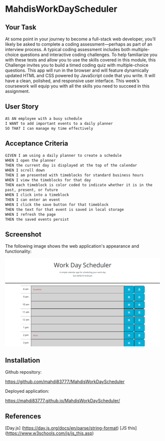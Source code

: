 # MahdisWorkDayScheduler

## Your Task

At some point in your journey to become a full-stack web developer, you’ll likely be asked to complete a coding assessment—perhaps as part of an interview process. A typical coding assessment includes both multiple-choice questions and interactive coding challenges.
To help familiarize you with these tests and allow you to use the skills covered in this module, this Challenge invites you to build a timed coding quiz with multiple-choice questions. This app will run in the browser and will feature dynamically updated HTML and CSS powered by JavaScript code that you write. It will have a clean, polished, and responsive user interface.
This week’s coursework will equip you with all the skills you need to succeed in this assignment.

## User Story

```
AS AN employee with a busy schedule
I WANT to add important events to a daily planner
SO THAT I can manage my time effectively
```

## Acceptance Criteria

```
GIVEN I am using a daily planner to create a schedule
WHEN I open the planner
THEN the current day is displayed at the top of the calendar
WHEN I scroll down
THEN I am presented with timeblocks for standard business hours
WHEN I view the timeblocks for that day
THEN each timeblock is color coded to indicate whether it is in the past, present, or future
WHEN I click into a timeblock
THEN I can enter an event
WHEN I click the save button for that timeblock
THEN the text for that event is saved in local storage
WHEN I refresh the page
THEN the saved events persist
```

## Screenshot

The following image shows the web application's appearance and functionality:

![The Password Generator application displays a red button to "Generate Password".](./assets/images/output.PNG)

## Installation

Github repository:

https://github.com/mahdi83777/MahdisWorkDayScheduler

Deployed application:

https://mahdi83777.github.io/MahdisWorkDayScheduler/

## References

[Day.js] (https://day.js.org/docs/en/parse/string-format)
[JS this] (https://www.w3schools.com/js/js_this.asp)
